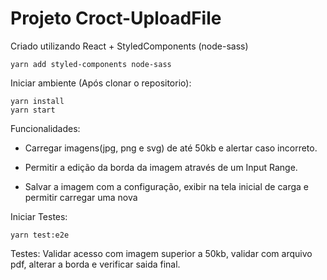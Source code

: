 # Projeto Croct-UploadFile

Criado utilizando React + StyledComponents (node-sass)

`yarn add styled-components node-sass`

Iniciar ambiente (Após clonar o repositorio):

```
yarn install
yarn start

```

Funcionalidades:

- Carregar imagens(jpg, png e svg) de até 50kb e alertar caso incorreto.

- Permitir a edição da borda da imagem através de um Input Range.

- Salvar a imagem com a configuração, exibir na tela inicial de carga e permitir carregar uma nova

Iniciar Testes:

`yarn test:e2e`

Testes:
Validar acesso com imagem superior a 50kb, validar com arquivo pdf, alterar a borda e verificar saida final.
